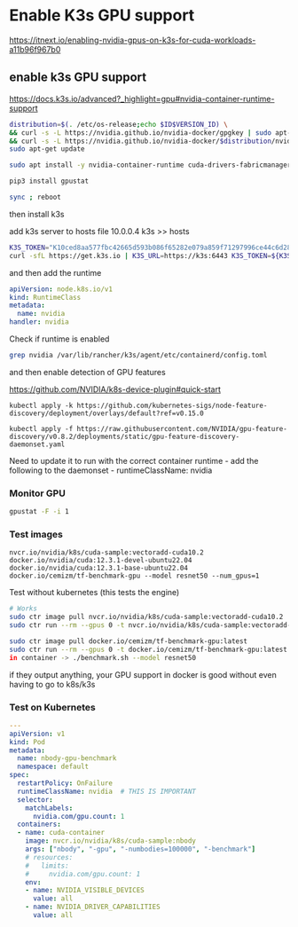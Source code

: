 # Enable K3s GPU support

<https://itnext.io/enabling-nvidia-gpus-on-k3s-for-cuda-workloads-a11b96f967b0>

## enable k3s GPU support

https://docs.k3s.io/advanced?_highlight=gpu#nvidia-container-runtime-support

```bash
distribution=$(. /etc/os-release;echo $ID$VERSION_ID) \
&& curl -s -L https://nvidia.github.io/nvidia-docker/gpgkey | sudo apt-key add - \
&& curl -s -L https://nvidia.github.io/nvidia-docker/$distribution/nvidia-docker.list | sudo tee /etc/apt/sources.list.d/nvidia-docker.list
sudo apt-get update
```

```bash
sudo apt install -y nvidia-container-runtime cuda-drivers-fabricmanager-550 nvidia-headless-550-server python3-pip iputils-ping net-tools htop vim
```

```bash
pip3 install gpustat
```

```bash
sync ; reboot
```

then install k3s

add k3s server to hosts file 10.0.0.4 k3s >> hosts

```bash
K3S_TOKEN="K10ced8aa577fbc42665d593b086f65282e079a859f71297996ce44c6d28246a95d::8metsv.fz8zg2j4bye9ofad"
curl -sfL https://get.k3s.io | K3S_URL=https://k3s:6443 K3S_TOKEN=${K3S_TOKEN} sh -
```

and then add the runtime

```yaml
apiVersion: node.k8s.io/v1
kind: RuntimeClass
metadata:
  name: nvidia
handler: nvidia
```

Check if runtime is enabled

```bash
grep nvidia /var/lib/rancher/k3s/agent/etc/containerd/config.toml
```

and then enable detection of GPU features

<https://github.com/NVIDIA/k8s-device-plugin#quick-start>

```kubectl apply -k https://github.com/kubernetes-sigs/node-feature-discovery/deployment/overlays/default?ref=v0.15.0```

```kubectl apply -f https://raw.githubusercontent.com/NVIDIA/gpu-feature-discovery/v0.8.2/deployments/static/gpu-feature-discovery-daemonset.yaml```

Need to update it to run with the correct container runtime - add the following to the daemonset -   runtimeClassName: nvidia

### Monitor GPU

```bash
gpustat -F -i 1
```

### Test images

```text
nvcr.io/nvidia/k8s/cuda-sample:vectoradd-cuda10.2
docker.io/nvidia/cuda:12.3.1-devel-ubuntu22.04
docker.io/nvidia/cuda:12.3.1-base-ubuntu22.04
docker.io/cemizm/tf-benchmark-gpu --model resnet50 --num_gpus=1
```

Test without kubernetes (this tests the engine)

```bash
# Works
sudo ctr image pull nvcr.io/nvidia/k8s/cuda-sample:vectoradd-cuda10.2
sudo ctr run --rm --gpus 0 -t nvcr.io/nvidia/k8s/cuda-sample:vectoradd-cuda10.2 cuda-10

sudo ctr image pull docker.io/cemizm/tf-benchmark-gpu:latest
sudo ctr run --rm --gpus 0 -t docker.io/cemizm/tf-benchmark-gpu:latest tf-bench bash
in container -> ./benchmark.sh --model resnet50
```

if they output anything, your GPU support in docker is good without even having to go to k8s/k3s

### Test on Kubernetes

```yaml
---
apiVersion: v1
kind: Pod
metadata:
  name: nbody-gpu-benchmark
  namespace: default
spec:
  restartPolicy: OnFailure
  runtimeClassName: nvidia  # THIS IS IMPORTANT
  selector:
    matchLabels:
      nvidia.com/gpu.count: 1
  containers:
  - name: cuda-container
    image: nvcr.io/nvidia/k8s/cuda-sample:nbody
    args: ["nbody", "-gpu", "-numbodies=100000", "-benchmark"]
    # resources:
    #   limits:
    #     nvidia.com/gpu.count: 1
    env:
    - name: NVIDIA_VISIBLE_DEVICES
      value: all
    - name: NVIDIA_DRIVER_CAPABILITIES
      value: all
```
